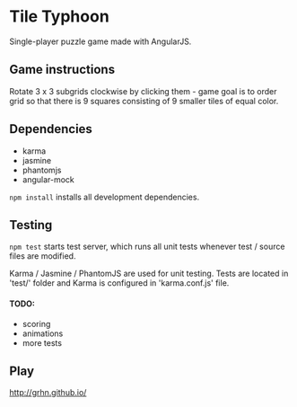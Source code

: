 # Tile Typhoon
Single-player puzzle game made with AngularJS.

## Game instructions
Rotate 3 x 3 subgrids clockwise by clicking them - game goal is to order grid so that there is 9 squares consisting of 9 smaller tiles of equal color.

## Dependencies
+ karma
+ jasmine
+ phantomjs
+ angular-mock

`npm install` installs all development dependencies.

## Testing
`npm test` starts test server, which runs all unit tests whenever test / source files are modified.

Karma / Jasmine / PhantomJS are used for unit testing. Tests are located in 'test/' folder and Karma is configured in 'karma.conf.js' file.

#### TODO:
+ scoring
+ animations
+ more tests

## Play
http://grhn.github.io/